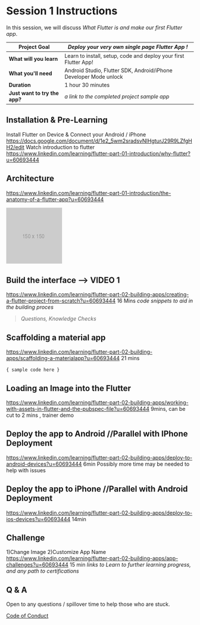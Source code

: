 # Session 1 Instructions

In this session, we will discuss *What Flutter is and make our first Flutter app*.

| **Project Goal**              | *Deploy your very own single page Flutter App !*                      |
| ----------------------------- | --------------------------------------------------------------------- |
| **What will you learn**       | Learn to install, setup, code and deploy your first Flutter App!      |
| **What you'll need**          | Android Studio, Flutter SDK, Android/iPhone Developer Mode unlock     |
| **Duration**                  | 1 hour  30 minutes                                                    |
| **Just want to try the app?** | *a link to the completed project sample app*                          |

## Installation &  Pre-Learning

Install Flutter on Device & Connect your Android / iPhone
https://docs.google.com/document/d/1e2_5wm2sradsvNIHgturJ29R9LZfgHH2/edit
Watch introduction to flutter
https://www.linkedin.com/learning/flutter-part-01-introduction/why-flutter?u=60693444

## Architecture

https://www.linkedin.com/learning/flutter-part-01-introduction/the-anatomy-of-a-flutter-app?u=60693444

![preview image](images/placeholder.png)

## Build the interface --> VIDEO 1 

https://www.linkedin.com/learning/flutter-part-02-building-apps/creating-a-flutter-project-from-scratch?u=60693444
16 Mins
*code snippets to aid in the building proces*

> *Questions, Knowledge Checks*

## Scaffolding a material app

https://www.linkedin.com/learning/flutter-part-02-building-apps/scaffolding-a-materialapp?u=60693444
21 mins
```
{ sample code here }
```

## Loading an Image into the Flutter

https://www.linkedin.com/learning/flutter-part-02-building-apps/working-with-assets-in-flutter-and-the-pubspec-file?u=60693444
9mins, can be cut to 2 mins , trainer demo


## Deploy the app to Android //Parallel with IPhone Deployment

https://www.linkedin.com/learning/flutter-part-02-building-apps/deploy-to-android-devices?u=60693444
6min 
Possibly more time may be needed to help with issues 

## Deploy the app to iPhone //Parallel with Android Deployment
https://www.linkedin.com/learning/flutter-part-02-building-apps/deploy-to-ios-devices?u=60693444
14min 

## Challenge
1)Change Image
2)Customize App Name
https://www.linkedin.com/learning/flutter-part-02-building-apps/app-challenges?u=60693444
15 min
*links to Learn to further learning progress, and any path to certifications*

## Q & A

Open to any questions / spillover time to help those who are stuck. 

[Code of Conduct](CODE_OF_CONDUCT.md)


